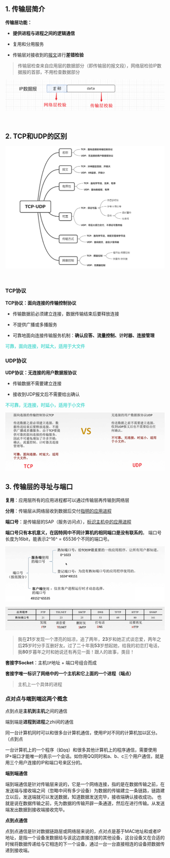 ## 1. 传输层简介

**传输层功能：**

- **提供进程与进程之间的逻辑通信**

- 复用和分用服务

- 传输层对接收到的<u>报文</u>进行**差错检验**

> 传输层检查来自应用层的数据部分（即传输层的报文段），网络层检验IP数据报的首部，不用检查数据部分

![](5.传输层.assets/20200726153826.png)

<br>

## 2. TCP和UDP的区别

![image-20201020141100091](5.传输层.assets/image-20201020141100091.png)

<br>

### TCP协议

**TCP协议：面向连接的传输控制协议**

- 传输数据前必须建立连接，数据传输结束后要释放连接

- 不提供广播或多播服务

- 可靠地面向连接传输服务机制：**确认应答、流量控制、计时器、连接管理**

**<font color = #5cdbd3>可靠，面向连接，时延大，适用于大文件</font>**

### UDP协议

**UDP协议：无连接的用户数据报协议**

- 传输数据不需要建立连接

- 接收到UDP报文后不需要给出确认

**<font color = #5cdbd3>不可靠，无连接，时延小，适用于小文件</font>**

![](5.传输层.assets/20200726154854.png)

## 3. 传输层的寻址与端口

**复用**：应用层所有的应用进程都可以通过传输层再传输到网络层

**分用**：传输层从网络层收到数据后交付<u>指明的应用进程</u>

**端口号**：是传输层的SAP（服务访问点），<u>标识主机中的应用进程</u>

**端口号只有本机意义，在因特网中不同计算机的相同端口是没有联系的**。
端口号长度为16bit，能表示2^16^ = 65536个不同的端口号。

![](5.传输层.assets/20200726160210.png)

![](5.传输层.assets/20200726160330.png)

> 我在**21**岁发现一个漂亮的姑凉，追了两年，**23**岁和她正式谈恋爱，两年之后**25**岁时分手互删好友。过了二十年我**53**岁想起她，给我的初恋打电话，我**80**岁暮年之时和她说还有再见一面！跟人的故事，类目！

**套接字Socket**：主机`IP`地址 + 端口号组合而成

**套接字唯一标识了网络中的一个主机和它上面的一个进程（端点）**

> 主机上一个具体的进程

### 点对点与端到端这两个概念

点到点是**主机到主机**之间的通信

端到端是**进程到进程**之zhi间的通信

同一台计算机同时可以和很多台计算机通信，使用IP对不同的计算机加以区分。（点到点

一台计算机上的一个程序（如qq）和很多其他计算机上的程序通信，需要使用IP+端口才能唯一的表示一个会话。如你用QQ同时和a、b、c三个用户通信，就是用三个用户连接的IP和端口号来区分的。

**端到端通信**

端到端通信是针对传输层来说的，它是一个网络连接，指的是在数据传输之前，在发送端与接收端之间（忽略中间有多少设备）为数据的传输建立一条链路，链路建立以后，发送端就可以发送数据，知道数据发送完毕，接收端确认接收成功。 也就是说在数据传输之前，先为数据的传输开辟一条通道，然后在进行传输。从发送端发出数据到接收端接收完毕。

**点到点通信**

点到点通信是针对数据链路层或网络层来说的，点对点是基于MAC地址和或者IP地址，是指一个设备发数据给与该这边直接连接的其他设备，这台设备又在合适的时候将数据传递给与它相连的下一个设备，通过一台一台直接相连的设备把数据传递到接收端。